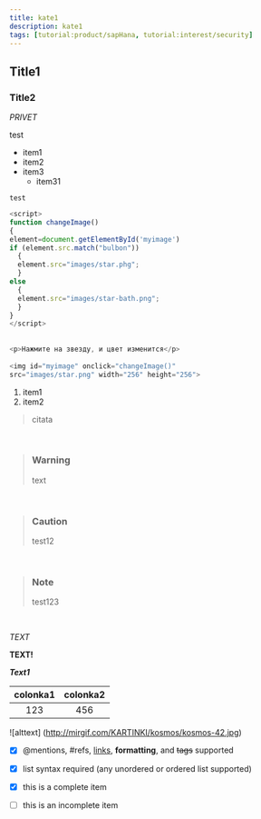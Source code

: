 ```yaml
---
title: kate1
description: kate1
tags: [tutorial:product/sapHana, tutorial:interest/security]
---
```

## Title1
### Title2

*PRIVET*

test

* item1
* item2
* item3
    * item31

```
test
```

``` javascript
<script>
function changeImage()
{
element=document.getElementById('myimage')
if (element.src.match("bulbon"))
  {
  element.src="images/star.phg";
  }
else
  {
  element.src="images/star-bath.png";
  }
}
</script>
 
 
<p>Нажмите на звезду, и цвет изменится</p>
 
<img id="myimage" onclick="changeImage()"
src="images/star.png" width="256" height="256">
```

1. item1
2. item2

> citata 

&nbsp;

>### Warning
> text

&nbsp;

>### Caution
> test12

&nbsp;

>### Note
> test123

&nbsp;

*TEXT*

**TEXT!**

***Text1***

colonka1|colonka2
:--------:|:--------:
123 |456

![alttext] (http://mirgif.com/KARTINKI/kosmos/kosmos-42.jpg)

- [x] @mentions, #refs, [links](), **formatting**, and <del>tags</del> supported
- [x] list syntax required (any unordered or ordered list supported)
- [x] this is a complete item
- [ ] this is an incomplete item

